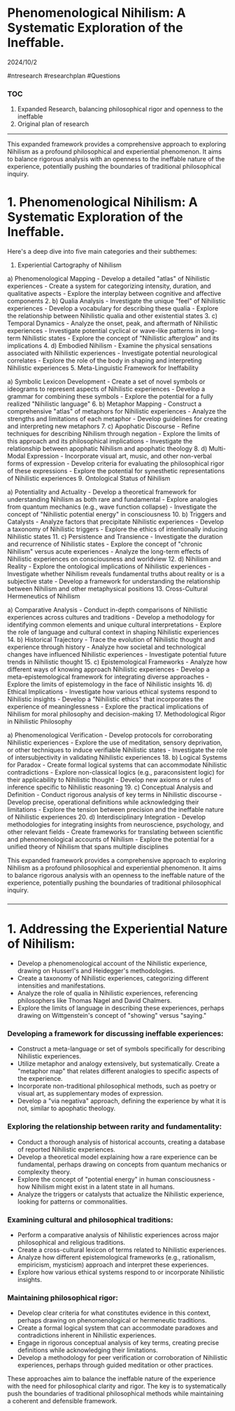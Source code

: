 # Phenomenological Nihilism: A Systematic Exploration of the Ineffable.

2024/10/2 

#ntresearch #researchplan #Questions

### TOC

1. Expanded Research, balancing philosophical rigor and openness to the ineffable
2. Original plan of research

* * *

This expanded framework provides a comprehensive approach to exploring Nihilism as a profound philosophical and experiential phenomenon. It aims to balance rigorous analysis with an openness to the ineffable nature of the experience, potentially pushing the boundaries of traditional philosophical inquiry.

# 1\. Phenomenological Nihilism: A Systematic Exploration of the Ineffable.

Here's a deep dive into five main categories and their subthemes:

1. Experiential Cartography of Nihilism

a) Phenomenological Mapping
    - Develop a detailed "atlas" of Nihilistic experiences
    - Create a system for categorizing intensity, duration, and qualitative aspects
    - Explore the interplay between cognitive and affective components
2. b) Qualia Analysis
    - Investigate the unique "feel" of Nihilistic experiences
    - Develop a vocabulary for describing these qualia
    - Explore the relationship between Nihilistic qualia and other existential states
3. c) Temporal Dynamics
    - Analyze the onset, peak, and aftermath of Nihilistic experiences
    - Investigate potential cyclical or wave-like patterns in long-term Nihilistic states
    - Explore the concept of "Nihilistic afterglow" and its implications
4. d) Embodied Nihilism
    - Examine the physical sensations associated with Nihilistic experiences
    - Investigate potential neurological correlates
    - Explore the role of the body in shaping and interpreting Nihilistic experiences
5. Meta-Linguistic Framework for Ineffability

a) Symbolic Lexicon Development
    - Create a set of novel symbols or ideograms to represent aspects of Nihilistic experiences
    - Develop a grammar for combining these symbols
    - Explore the potential for a fully realized "Nihilistic language"
6. b) Metaphor Mapping
    - Construct a comprehensive "atlas" of metaphors for Nihilistic experiences
    - Analyze the strengths and limitations of each metaphor
    - Develop guidelines for creating and interpreting new metaphors
7. c) Apophatic Discourse
    - Refine techniques for describing Nihilism through negation
    - Explore the limits of this approach and its philosophical implications
    - Investigate the relationship between apophatic Nihilism and apophatic theology
8. d) Multi-Modal Expression
    - Incorporate visual art, music, and other non-verbal forms of expression
    - Develop criteria for evaluating the philosophical rigor of these expressions
    - Explore the potential for synesthetic representations of Nihilistic experiences
9. Ontological Status of Nihilism

a) Potentiality and Actuality
    - Develop a theoretical framework for understanding Nihilism as both rare and fundamental
    - Explore analogies from quantum mechanics (e.g., wave function collapse)
    - Investigate the concept of "Nihilistic potential energy" in consciousness
10. b) Triggers and Catalysts
    - Analyze factors that precipitate Nihilistic experiences
    - Develop a taxonomy of Nihilistic triggers
    - Explore the ethics of intentionally inducing Nihilistic states
11. c) Persistence and Transience
    - Investigate the duration and recurrence of Nihilistic states
    - Explore the concept of "chronic Nihilism" versus acute experiences
    - Analyze the long-term effects of Nihilistic experiences on consciousness and worldview
12. d) Nihilism and Reality
    - Explore the ontological implications of Nihilistic experiences
    - Investigate whether Nihilism reveals fundamental truths about reality or is a subjective state
    - Develop a framework for understanding the relationship between Nihilism and other metaphysical positions
13. Cross-Cultural Hermeneutics of Nihilism

a) Comparative Analysis
    - Conduct in-depth comparisons of Nihilistic experiences across cultures and traditions
    - Develop a methodology for identifying common elements and unique cultural interpretations
    - Explore the role of language and cultural context in shaping Nihilistic experiences
14. b) Historical Trajectory
    - Trace the evolution of Nihilistic thought and experience through history
    - Analyze how societal and technological changes have influenced Nihilistic experiences
    - Investigate potential future trends in Nihilistic thought
15. c) Epistemological Frameworks
    - Analyze how different ways of knowing approach Nihilistic experiences
    - Develop a meta-epistemological framework for integrating diverse approaches
    - Explore the limits of epistemology in the face of Nihilistic insights
16. d) Ethical Implications
    - Investigate how various ethical systems respond to Nihilistic insights
    - Develop a "Nihilistic ethics" that incorporates the experience of meaninglessness
    - Explore the practical implications of Nihilism for moral philosophy and decision-making
17. Methodological Rigor in Nihilistic Philosophy

a) Phenomenological Verification
    - Develop protocols for corroborating Nihilistic experiences
    - Explore the use of meditation, sensory deprivation, or other techniques to induce verifiable Nihilistic states
    - Investigate the role of intersubjectivity in validating Nihilistic experiences
18. b) Logical Systems for Paradox
    - Create formal logical systems that can accommodate Nihilistic contradictions
    - Explore non-classical logics (e.g., paraconsistent logic) for their applicability to Nihilistic thought
    - Develop new axioms or rules of inference specific to Nihilistic reasoning
19. c) Conceptual Analysis and Definition
    - Conduct rigorous analysis of key terms in Nihilistic discourse
    - Develop precise, operational definitions while acknowledging their limitations
    - Explore the tension between precision and the ineffable nature of Nihilistic experiences
20. d) Interdisciplinary Integration
    - Develop methodologies for integrating insights from neuroscience, psychology, and other relevant fields
    - Create frameworks for translating between scientific and phenomenological accounts of Nihilism
    - Explore the potential for a unified theory of Nihilism that spans multiple disciplines

This expanded framework provides a comprehensive approach to exploring Nihilism as a profound philosophical and experiential phenomenon. It aims to balance rigorous analysis with an openness to the ineffable nature of the experience, potentially pushing the boundaries of traditional philosophical inquiry.

### 

* * *

  

# 1\. Addressing the Experiential Nature of Nihilism:

- Develop a phenomenological account of the Nihilistic experience, drawing on Husserl's and Heidegger's methodologies.
- Create a taxonomy of Nihilistic experiences, categorizing different intensities and manifestations.
- Analyze the role of qualia in Nihilistic experiences, referencing philosophers like Thomas Nagel and David Chalmers.
- Explore the limits of language in describing these experiences, perhaps drawing on Wittgenstein's concept of "showing" versus "saying."

### Developing a framework for discussing ineffable experiences:

- Construct a meta-language or set of symbols specifically for describing Nihilistic experiences.
- Utilize metaphor and analogy extensively, but systematically. Create a "metaphor map" that relates different analogies to specific aspects of the experience.
- Incorporate non-traditional philosophical methods, such as poetry or visual art, as supplementary modes of expression.
- Develop a "via negativa" approach, defining the experience by what it is not, similar to apophatic theology.

### Exploring the relationship between rarity and fundamentality:

- Conduct a thorough analysis of historical accounts, creating a database of reported Nihilistic experiences.
- Develop a theoretical model explaining how a rare experience can be fundamental, perhaps drawing on concepts from quantum mechanics or complexity theory.
- Explore the concept of "potential energy" in human consciousness - how Nihilism might exist in a latent state in all humans.
- Analyze the triggers or catalysts that actualize the Nihilistic experience, looking for patterns or commonalities.

### Examining cultural and philosophical traditions:

- Perform a comparative analysis of Nihilistic experiences across major philosophical and religious traditions.
- Create a cross-cultural lexicon of terms related to Nihilistic experiences.
- Analyze how different epistemological frameworks (e.g., rationalism, empiricism, mysticism) approach and interpret these experiences.
- Explore how various ethical systems respond to or incorporate Nihilistic insights.

### Maintaining philosophical rigor:

- Develop clear criteria for what constitutes evidence in this context, perhaps drawing on phenomenological or hermeneutic traditions.
- Create a formal logical system that can accommodate paradoxes and contradictions inherent in Nihilistic experiences.
- Engage in rigorous conceptual analysis of key terms, creating precise definitions while acknowledging their limitations.
- Develop a methodology for peer verification or corroboration of Nihilistic experiences, perhaps through guided meditation or other practices.

These approaches aim to balance the ineffable nature of the experience with the need for philosophical clarity and rigor. The key is to systematically push the boundaries of traditional philosophical methods while maintaining a coherent and defensible framework.